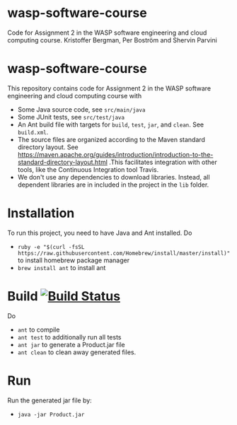 # wasp-software-course
Code for Assignment 2 in the WASP software engineering and cloud computing course.
Kristoffer Bergman, Per Boström and Shervin Parvini

# wasp-software-course

This repository contains code for Assignment 2 in the WASP software engineering and cloud computing course with
  *  Some Java source code, see ```src/main/java```
  *  Some JUnit tests, see ```src/test/java```
  *  An Ant build file with targets for ```build```, ```test```, ```jar```, and ```clean```. See ```build.xml```.
  *  The source files are organized according to the Maven standard directory layout. See https://maven.apache.org/guides/introduction/introduction-to-the-standard-directory-layout.html .This facilitates integration with other tools, like the Continuous Integration tool Travis.
  *  We don't use any dependencies to download libraries. Instead, all dependent libraries are in included in the project in the ```lib``` folder.


# Installation
To run this project, you need to have Java and Ant installed.
Do
  * ```ruby -e "$(curl -fsSL https://raw.githubusercontent.com/Homebrew/install/master/install)"``` to install homebrew package manager
  * ```brew install ant``` to install ant

# Build [![Build Status](https://travis-ci.org/kribe48/wasp-software-course.svg?branch=master)](https://travis-ci.org/kribe48/wasp-software-course)
Do
  *  ```ant``` to compile
  *  ```ant test``` to additionally run all tests
  *  ```ant jar``` to generate a Product.jar file
  *  ```ant clean``` to clean away generated files.

# Run
Run the generated jar file by:
  *  ```java -jar Product.jar```
